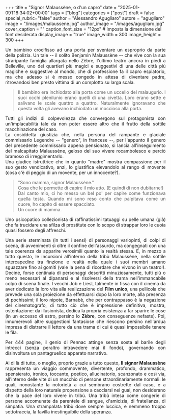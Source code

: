 +++
title = "Signor Malaussène, o d'un capro"
date = "2025-01-09T18:34:02+00:00"
tags = ["blog"]
categories = ["post"]
draft = false
special_rubric="false"
author = "Alessandro Agugliaro"
autore = "agugliaro"
image = "/images/malaussene.jpg"
author_image = "/images/agugliaro.jpg"
cover_caption = ""
caption_font_size = "12px"  # Imposta la dimensione del font desiderata
display_image = "true"
image_width = 300
image_height = 300
+++

<div style="text-align: justify">


Un bambino crocifisso ad una porta per sventare un esproprio da parte della polizia. Un tale -- il solito Benjamin Malaussène -- che vive con la sua straripante famiglia allargata nello Zèbre, l'ultimo teatro ancora in piedi a Belleville, uno dei quartieri più magici e suggestivi di una delle città più magiche e suggestive al mondo, che di professione fa il capro espiatorio, ma che adesso si è messo congedo in attesa di diventare padre, ritrovandosi ben presto vittima di un complotto su larga scala.

>Il bambino era inchiodato alla porta come un uccello del malaugurio. I suoi occhi plenilunio erano quelli di una civetta.
Loro erano sette e salivano le scale quattro a quattro. Naturalmente ignoravano che questa volta gli avevano inchiodato un moccioso alla porta.

Tutti gli indizi di colpevolezza che convergono sul protagonista con un'implacabilità tale da non poter essere altro che il frutto della sottile macchinazione del caso.   
La cosiddetta giustizia che, nella persona del rampante e glaciale commissario Legendre -- "genero", in francese --, per l'appunto il genero del precedente commissario appena pensionato, si lancia all'inseguimento del malcapitato Malaussène, geloso del suo vivere rocambolesco e perciò bramoso di irreggimentarlo.  
Una giudice istruttrice che in quanto "madre" mostra compassione per il suo gesto vendicativo, anzi, lo giustifica elevandolo al rango di movente (cosa c'è di peggio di un movente, per un innocente?).

> "Sono mamma, signor Malaussène."  
Cosa che le permette di capire il mio atto. (E quindi di non dubitarne!)  
Dal canto mio, ci ho messo un bel po' per capire come funzionava quella testa. Quando mi sono reso conto che palpitava come un cuore, ho capito di essere spacciato.  
Un cuore di mamma.

Uno psicopatico collezionista di raffinatissimi tatuaggi su pelle umana (già) che fa trucidare una sfilza di prostitute con lo scopo di strappar loro le cuoia quasi fossero degli affreschi.   

Una serie sterminata (in tutti i sensi) di personaggi variopinti, di colpi di scena, di avvenimenti sì oltre il confine dell'assurdo, ma congegnati con una tale coerenza da apparire verosimili quanto la realtà stessa. E, in mezzo a tutto questo, le incursioni all'interno della tribù Malaussène, nella sottile intercapedine tra finzione e realtà nella quale i suoi membri amano sguazzare fino ai gomiti (vale la pena di ricordare che vivono in un teatro!). Decine, forse centinaia di personaggi descritti minuziosamente, tutti più o meno necessari al dipanarsi e al risolversi della trama nell'immancabile colpo di scena finale. I vecchi Job e Liesl, talmente in fissa con il cinema da aver dedicato la loro vita alla realizzazione del **Film unico**, una pellicola che prevede una sola proiezione da effettuarsi dopo la loro morte, alla presenza di pochissimi; il loro nipote, Barnabè, che per contrappasso è la negazione del cinematografo, di tutto ciò che è impressione definitiva, mostra, ostentazione: da illusionista, dedica la propria esistenza a far sparire le cose (in un eccesso di estro, persino lo **Zèbre**, con conseguenze nefaste). Poi, innumerevoli altre suggestioni fantasiose che riescono persino nell'ardua impresa di distrarre il lettore da una trama di cui è quasi impossibile tenere le fila.

Per 444 pagine, il genio di Pennac attinge senza sosta al barile degli intrecci (senza peraltro intravedere mai il fondo), governando con disinvoltura un pantagruelico apparato narrativo.


Al di là di tutto, o meglio, proprio grazie a tutto questo, **Il signor Malaussène** rappresenta un viaggio commovente, divertente, profondo, drammatico, spensierato, ironico, toccante, poetico, allucinatorio, scanzonato e così via, all'interno delle vite di un mucchio di persone straordinariamente normali: le quali, nonostante la notorietà a cui sembrano costrette dal caso, e a dispetto della loro naturale propensione a cacciarsi nei guai, non desiderano che la pace del loro vivere in tribù. Una tribù intesa come congerie di persone accomunate da parentele di sangue, d'amicizia, di fratellanza, di simpatia. Una strampalata tribù dove sempre luccica, e nemmeno troppo sottotraccia, la favilla inestinguibile della speranza.

